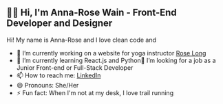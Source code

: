 ##  👋🏻 Hi, I'm Anna-Rose Wain - Front-End Developer and Designer

 Hi! My name is Anna-Rose and I love clean code and 

- 🔭 I’m currently working on a website for yoga instructor [Rose Long]([https://www.google.com](https://github.com/anna-rosew/rose-long-site))
- 🌱 I’m currently learning React.js and Python👯 I’m looking for a job as a Junior Front-end or Full-Stack Developer
- 📫 How to reach me: [LinkedIn]([[https://www.google.com](https://github.com/anna-rosew/rose-long-site](https://www.linkedin.com/in/anna-rose-wain-12b183196/)))
 - 😄 Pronouns: She/Her
 - ⚡ Fun fact: When I'm not at my desk, I love trail running




